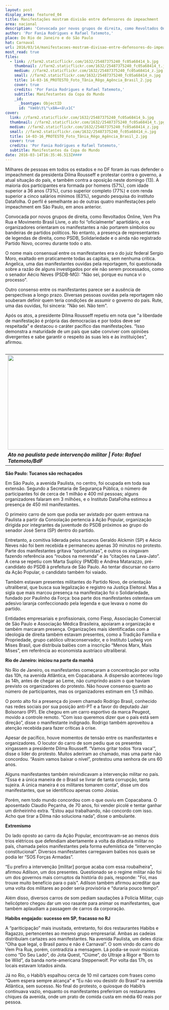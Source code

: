 ```yaml
---
layout: post
display_area: featured_04
title: Manifestações mostram divisão entre defensores do impeachment
area: nacional
description: 'Convocada por novos grupos de direita, como Revoltados Online, Vem Pra Rua e Movimento Brasil Livre, o ato foi '
author: 'Por Fania Rodrigues e Rafael Tatemoto,'
place: Do Rio de Janeiro e do São Paulo
hat: Carnaval
url: 2016/03/14/manifestacoes-mostram-divisao-entre-defensores-do-impeachment/
most_read: true
files:
  - link: //farm2.staticflickr.com/1632/25487375240_fc05a68414_b.jpg
    thumbnail: //farm2.staticflickr.com/1632/25487375240_fc05a68414_t.jpg
    medium: //farm2.staticflickr.com/1632/25487375240_fc05a68414_z.jpg
    small: //farm2.staticflickr.com/1632/25487375240_fc05a68414_n.jpg
    title: 14-03-16_PROTESTO_Foto_Tânia_Rêgo_Agência_Brasil_2.jpg
    cover: true
    credits: 'Por Fania Rodrigues e Rafael Tatemoto,'
    subtitle: Manifestantes da Copa do Mundo
    _id:
      _bsontype: ObjectID
      id: "Væèb\t¼°\x8A=<â\x1C"
cover:
  link: //farm2.staticflickr.com/1632/25487375240_fc05a68414_b.jpg
  thumbnail: //farm2.staticflickr.com/1632/25487375240_fc05a68414_t.jpg
  medium: //farm2.staticflickr.com/1632/25487375240_fc05a68414_z.jpg
  small: //farm2.staticflickr.com/1632/25487375240_fc05a68414_n.jpg
  title: 14-03-16_PROTESTO_Foto_Tânia_Rêgo_Agência_Brasil_2.jpg
  cover: true
  credits: 'Por Fania Rodrigues e Rafael Tatemoto,'
  subtitle: Manifestantes da Copa do Mundo
date: 2016-03-14T16:35:46.513Z####
---
```

<p dir="ltr">Milhares de pessoas em todos os estados e no DF foram &agrave;s ruas defender o impeachment da presidenta Dilma Rousseff e protestar contra o governo, a atual situa&ccedil;&atilde;o do pa&iacute;s, e tamb&eacute;m contra a oposi&ccedil;&atilde;o neste domingo (13). A maioria dos participantes era formada por homens (57%), com idade superior a 36 anos (73%), curso superior completo (77%) e com renda superior a cinco sal&aacute;rios m&iacute;nimos (63%), segundo pesquisa do instituto Datafolha. O perfil &eacute; semelhante ao de outras quatro manifesta&ccedil;&otilde;es pelo impeachment em S&atilde;o Paulo, em anos anterior.</p>

<p dir="ltr">Convocada por novos grupos de direita, como Revoltados Online, Vem Pra Rua e Movimento Brasil Livre, o ato foi &ldquo;oficialmente&rdquo; apartid&aacute;rio, e os organizadores orientaram os manifestantes a n&atilde;o portarem s&iacute;mbolos ou bandeiras de partidos pol&iacute;ticos. No entanto, a presen&ccedil;a de representantes de legendas de direita, como PSDB, Solidariedade e o ainda n&atilde;o registrado Partido Novo, ocorreu durante todo o ato.</p>

<p dir="ltr">O nome mais consensual entre os manifestantes era o do juiz federal Sergio Moro, exaltado em praticamente todas as capitais, sem nenhuma cr&iacute;tica. Angelica, uma das manifestantes ouvidas pela reportagem, foi questionada sobre a raz&atilde;o de alguns investigados por ele n&atilde;o serem processados, como o senador A&eacute;cio Neves (PSDB-MG): &quot;N&atilde;o sei, porque eu nunca vi o processo&quot;.</p>

<p dir="ltr">Outro consenso entre os manifestantes parece ser a aus&ecirc;ncia de perspectivas a longo prazo. Diversas pessoas ouvidas pela reportagem n&atilde;o souberam definir quem teria condi&ccedil;&otilde;es de assumir o governo do pa&iacute;s. Rute, uma das ouvidas, foi sincera: &quot;N&atilde;o sei. N&atilde;o tem&quot;.</p>

<p dir="ltr">Ap&oacute;s os atos, a presidente Dilma Rousseff repetiu em nota que &quot;a liberdade de manifesta&ccedil;&atilde;o &eacute; pr&oacute;pria das democracias e por todos deve ser respeitada&quot; e destacou o car&aacute;ter pac&iacute;fico das manifesta&ccedil;&otilde;es. &ldquo;Isso demonstra a maturidade de um pa&iacute;s que sabe conviver com opini&otilde;es divergentes e sabe garantir o respeito &agrave;s suas leis e &agrave;s institui&ccedil;&otilde;es&rdquo;, afirmou.</p>

<table align="left" border="0">
	<tbody>
		<tr>
			<td><img alt="" height="300" src="http://www.brasildefato.com.br/sites/default/files/u1131/14-03-16_protesto-paulista-BdF01.jpg" width="500" /></td>
			<td>&nbsp;</td>
		</tr>
		<tr>
			<td><strong><em>Ato na paulista pede interven&ccedil;&atilde;o militar | Foto: Rafael Tatemoto/BdF</em></strong></td>
			<td>&nbsp;</td>
		</tr>
	</tbody>
</table>

<p dir="ltr"><strong>S&atilde;o Paulo: Tucanos s&atilde;o recha&ccedil;ados</strong></p>

<p dir="ltr">Em S&atilde;o Paulo, a avenida Paulista, no centro, foi ocupada em toda sua extens&atilde;o. Segundo a Secretaria de Seguran&ccedil;a P&uacute;blica, o n&uacute;mero de participantes foi de cerca de 1 milh&atilde;o e 400 mil pessoas; alguns organizadores falaram em 3 milh&otilde;es, e o Instituto DataFolha estimou a presen&ccedil;a de 450 mil manifestantes.</p>

<p dir="ltr">O primeiro carro de som que podia ser avistado por quem entrava na Paulista a partir da Consola&ccedil;&atilde;o pertencia &agrave; A&ccedil;&atilde;o Popular, organiza&ccedil;&atilde;o dirigida por integrantes da juventude do PSDB pr&oacute;ximos ao grupo do senador Jos&eacute; Serra (SP) dentro do partido.</p>

<p dir="ltr">Entretanto, a comitiva liderada pelos tucanos Geraldo Alckmin (SP) e A&eacute;cio Neves n&atilde;o foi bem recebida e permaneceu apenas 30 minutos no protesto. Parte dos manifestantes gritava &ldquo;oportunistas&rdquo;, e outros os xingavam fazendo refer&ecirc;ncia aos &ldquo;roubos na merenda&rdquo; e &agrave;s &ldquo;cita&ccedil;&otilde;es na Lava-Jato&rdquo;. A cena se repetiu com Marta Suplicy (PMDB) e Andrea Matarazzo, pr&eacute;-candidato do PSDB &agrave; prefeitura de S&atilde;o Paulo. Ao tentar discursar no carro da A&ccedil;&atilde;o Popular, o candidato tamb&eacute;m foi vaiado.</p>

<p dir="ltr">Tamb&eacute;m estavam presentes militantes do Partido Novo, de orienta&ccedil;&atilde;o ultraliberal, que busca sua legaliza&ccedil;&atilde;o e registro na Justi&ccedil;a Eleitoral. Mas a sigla que mais marcou presen&ccedil;a na manifesta&ccedil;&atilde;o foi o Solidariedade, fundado por Paulinho da For&ccedil;a: boa parte dos manifestantes ostentava um adesivo laranja confeccionado pela legenda e que levava o nome do partido.</p>

<p dir="ltr">Entidades empresariais e profissionais, como Fiesp, Associa&ccedil;&atilde;o Comercial de S&atilde;o Paulo e Associa&ccedil;&atilde;o M&eacute;dica Brasileira, apoiaram a organiza&ccedil;&atilde;o e tamb&eacute;m marcaram presen&ccedil;a. Organiza&ccedil;&otilde;es mais identificadas com a ideologia de direita tamb&eacute;m estavam presentes, como a Tradi&ccedil;&atilde;o Fam&iacute;lia e Propriedade, grupo cat&oacute;lico ultraconservador, e o Instituto Ludwig von Mises Brasil, que distribu&iacute;a bal&otilde;es com a inscri&ccedil;&atilde;o &ldquo;Menos Marx, Mais Mises&rdquo;, em refer&ecirc;ncia ao economista austr&iacute;aco ultraliberal.</p>

<p dir="ltr"><strong>Rio de Janeiro: iniciou na parte da manh&atilde;</strong></p>

<p dir="ltr">No Rio de Janeiro, os manifestantes come&ccedil;aram a concentra&ccedil;&atilde;o por volta das 10h, na avenida Atl&acirc;ntica, em Copacabana. A dispers&atilde;o aconteceu logo &agrave;s 14h, antes de chegar ao Leme, n&atilde;o cumprindo assim o que haviam previsto os organizadores do protesto. N&atilde;o houve consenso quanto ao n&uacute;mero de participantes, mas os organizadores estimam em 1,5 milh&atilde;o.</p>

<p dir="ltr">O ponto alto foi a presen&ccedil;a do jovem chamado Rodrigo Brasil, conhecido nas redes sociais por sua posi&ccedil;&atilde;o anti-PT e a favor do deputado Jair Bolsonaro (PP). Ele chegou em um carro esportivo da marca Peugeot, movido a controle remoto. &ldquo;Com isso queremos dizer que o pa&iacute;s est&aacute; sem dire&ccedil;&atilde;o&rdquo;, disse o manifestante indignado. Rodrigo tamb&eacute;m aproveitou a aten&ccedil;&atilde;o recebida para fazer cr&iacute;ticas &agrave; crise.</p>

<p dir="ltr">Apesar de pac&iacute;fico, houve momentos de tens&atilde;o entre os manifestantes e organizadores. O locutor do carro de som pediu que os presentes xingassem a presidente Dilma Rousseff. &ldquo;Vamos gritar todos &lsquo;fora vaca&rsquo;&rdquo;, disse o l&iacute;der do protesto. Muitos aderiram ao chamado, mas uma parte n&atilde;o concordou. &ldquo;Assim vamos baixar o n&iacute;vel&rdquo;, protestou uma senhora de uns 60 anos.</p>

<p dir="ltr">Alguns manifestantes tamb&eacute;m reivindicavam a interven&ccedil;&atilde;o militar no pa&iacute;s. &ldquo;Essa &eacute; a &uacute;nica maneira de o Brasil se livrar de tanta corrup&ccedil;&atilde;o, tanta sujeira. A &uacute;nica maneira &eacute; os militares tomarem conta&rdquo;, disse um dos manifestantes, que se identificou apenas como Josias.</p>

<p dir="ltr">Por&eacute;m, nem todo mundo concordou com o que ouviu em Copacabana. O aposentado Claudio Pe&ccedil;anha, de 70 anos, foi vender picol&eacute; e tentar ganhar um dinheirinho extra. &ldquo;Estou aqui trabalhando, n&atilde;o concordo com isso. Acho que tirar a Dilma n&atilde;o soluciona nada&rdquo;, disse o ambulante.</p>

<p dir="ltr"><strong>Extremismo</strong></p>

<p dir="ltr">Do lado oposto ao carro da A&ccedil;&atilde;o Popular, encontravam-se ao menos dois trios el&eacute;tricos que defendiam abertamente a volta da ditadura militar no pa&iacute;s, chamada pelos manifestantes pela forma eufem&iacute;stica de &ldquo;interven&ccedil;&atilde;o constitucional&rdquo;. Diversos manifestantes carregavam bal&otilde;es nos quais se podia ler &ldquo;SOS For&ccedil;as Armadas&rdquo;.</p>

<p dir="ltr">&ldquo;Eu prefiro a interven&ccedil;&atilde;o [militar] porque acaba com essa roubalheira&quot;, afirmou Adilson, um dos presentes. Questionado se o regime militar n&atilde;o foi um dos governos mais corruptos da hist&oacute;ria do pa&iacute;s, responde: &quot;Foi, mas trouxe muito benef&iacute;cio para o pa&iacute;s&quot;. Adilson tamb&eacute;m afirmou acreditar que uma volta dos militares ao poder seria provis&oacute;ria e &ldquo;duraria pouco tempo&rdquo;.</p>

<p dir="ltr">Al&eacute;m disso, diversos carros de som pediam sauda&ccedil;&otilde;es &agrave; Pol&iacute;cia Militar, cujo helic&oacute;ptero chegou dar um voo rasante para animar os manifestantes, que tamb&eacute;m aplaudiam a passagem de carros da corpora&ccedil;&atilde;o.</p>

<p dir="ltr"><strong>Habibs engajado: sucesso em SP, fracasso no RJ</strong></p>

<p dir="ltr">A &ldquo;pariticipa&ccedil;&atilde;o&rdquo; mais inusitada, entretanto, foi dos restaurantes Habibs e Ragazzo, pertencentes ao mesmo grupo empresarial. Ambas as cadeias distribu&iacute;am cartazes aos manifestantes. Na avenida Paulista, um deles dizia: &ldquo;Olha que legal, o Brasil parou e n&atilde;o &eacute; Carnaval&rdquo;. O som vindo do carro do Vem Pra Rua, por&eacute;m, contradizia a mensagem. L&aacute; podia-se ouvir m&uacute;sicas como &ldquo;Do Seu Lado&rdquo;, do Jota Quest, &ldquo;Ci&uacute;me&rdquo;, do Ultraje a Rigor e &ldquo;Born to be Wild&rdquo;, da banda norte-americana Steppenwolf. Por volta das 17h, os locais estavam lotados ainda.</p>

<p>J&aacute; no Rio, o Habib&rsquo;s espalhou cerca de 10 mil cartazes com frases como &ldquo;Quem espera sempre alcan&ccedil;a&rdquo; e &ldquo;Eu n&atilde;o vou desistir do Brasil&rdquo; na avenida Atl&acirc;ntica, sem sucesso. No final do protesto, o quiosque do Habib&rsquo;s continuava vazio, enquanto os manifestantes preferiram os restaurantes chiques da avenida, onde um prato de comida custa em m&eacute;dia 60 reais por pessoa.</p>

